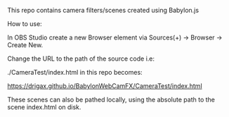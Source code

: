 This repo contains camera filters/scenes created using Babylon.js

How to use:

In OBS Studio create a new Browser element via Sources(+) -> Browser -> Create New.

Change the URL to the path of the source code i.e:

./CameraTest/index.html in this repo becomes:

https://drigax.github.io/BabylonWebCamFX/CameraTest/index.html

These scenes can also be pathed locally, using the absolute path to the scene index.html on disk.
